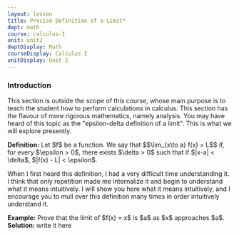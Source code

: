 ```yaml
---
layout: lesson
title: Precise Definition of a Limit*
dept: math
course: calculus-I
unit: unit2
deptDisplay: Math
courseDisplay: Calculus I
unitDisplay: Unit 2
---
```


### Introduction
This section is outside the scope of this course, whose main purpose is to teach the student how to perform calculations in calculus. This section has the flavour of more rigorous mathematics, namely analysis. You may have heard of this topic as the "epsilon-delta definition of a limit". This is what we will explore presently. 

<div class="definition">
<b>Definition:</b> Let $f$ be a function. We say that
$$\lim_{x\to a} f(x) = L$$
if, for every $\epsilon > 0$, there exists $\delta > 0$ such that if $|x-a| < \delta$, $|f(x) - L| < \epsilon$. 
</div>

When I first heard this definition, I had a very difficult time understanding it. I think that only repetition made me internalize it and begin to understand what it means intuitively. I will show you here what it means intuitively, and I encourage you to mull over this definition many times in order intuitively understand it. 

<div class="example">
<b>Example:</b> Prove that the limit of $f(x) = x$ is $a$ as $x$ approaches $a$. 
<b>Solution:</b> write it here
</div>
